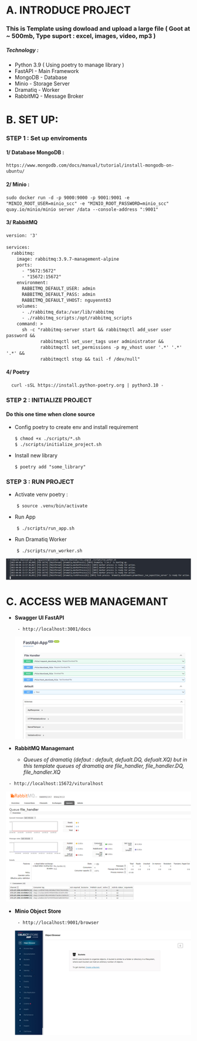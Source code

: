 # A. INTRODUCE PROJECT

### This is Template using dowload and upload a large file ( Goot at ~ 500mb, Type suport : excel, images, video, mp3 )

##### Technology :

- Python 3.9 ( Using poetry to manage library )
- FastAPI - Main Framework
- MongoDB - Database
- Minio - Storage Server
- Dramatiq - Worker
- RabbitMQ - Message Broker

# B. SET UP:

### STEP 1 : Set up enviroments

#### 1/ Database MongoDB :

```
https://www.mongodb.com/docs/manual/tutorial/install-mongodb-on-ubuntu/
```

#### 2/ Minio :

```
sudo docker run -d -p 9000:9000 -p 9001:9001 -e "MINIO_ROOT_USER=minio_scc" -e "MINIO_ROOT_PASSWORD=minio_scc"  quay.io/minio/minio server /data --console-address ":9001"
```

#### 3/ RabbitMQ

```
version: '3'

services:
  rabbitmq:
    image: rabbitmq:3.9.7-management-alpine
    ports:
      - "5672:5672"
      - "15672:15672"
    environment:
      RABBITMQ_DEFAULT_USER: admin
      RABBITMQ_DEFAULT_PASS: admin
      RABBITMQ_DEFAULT_VHOST: nguyennt63
    volumes:
      - ./rabbitmq_data:/var/lib/rabbitmq
      - ./rabbitmq_scripts:/opt/rabbitmq_scripts
    command: >
      sh -c "rabbitmq-server start && rabbitmqctl add_user user password &&
             rabbitmqctl set_user_tags user administrator &&
             rabbitmqctl set_permissions -p my_vhost user '.*' '.*' '.*' &&
             rabbitmqctl stop && tail -f /dev/null"
```

#### 4/ Poetry

```
  curl -sSL https://install.python-poetry.org | python3.10 -
```

### STEP 2 : INITIALIZE PROJECT

#### Do this one time when clone source

- Config poetry to create env and install requirement

  ```
  $ chmod +x ./scripts/*.sh
  $ ./scripts/initialize_project.sh
  ```
- Install new library

  ```
  $ poetry add "some_library"
  ```

### STEP 3 : RUN PROJECT

- Activate venv poetry :

```
    $ source .venv/bin/activate
```

- Run App

```
    $ ./scripts/run_app.sh
```

- Run Dramatiq Worker

```
    $ ./scripts/run_worker.sh
```

![1680764335286](image/README/1680764335286.png)

# C. ACCESS WEB MANAGEMANT

- **Swagger UI FastAPI**

  ```
   - http://localhost:3001/docs
  ```

  ![1680765143734](image/README/1680765143734.png)
- **RabbitMQ Managemant**

  - *Queues of dramatiq (defaut : default, defualt.DQ, defualt.XQ) but in this template queues of dramatiq are file_handler, file_handler.DQ, file_handler.XQ*

```
 - http://localhost:15672/vituralhost
```

  ![1680764794780](image/README/1680764794780.png)

- **Minio Object Store**

  ```
   - http://localhost:9001/browser
  ```
  ![1680765040017](image/README/1680765040017.png)
